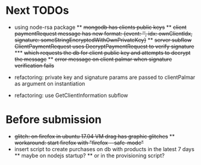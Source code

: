 # Next TODOs
* using node-rsa package
** ~~mongodb has clients public keys~~
** ~~client paymentRequest message has new format: {event: '', idx: ownClientIdx, signature: someStringEncryptedWithOwnPrivateKey}~~
** ~~server subflow ClientPaymentRequest uses DecryptPaymentRequest to verify signature~~
*** ~~which requests the db for client public key and attempts to decrypt the message~~
** ~~error message on client palmar when signature verification fails~~

* refactoring: private key and signature params are passed to clientPalmar as argument on instantiation
* refactoring: use GetClientInformation subflow

# Before submission
* ~~glitch: on firefox in ubuntu 17.04 VM drag has graphic glitches~~
** ~~workaround: start firefox with "firefox --safe-mode"~~
* insert script to create purchases on db with products in the latest 7 days
** maybe on nodejs startup?
** or in the provisioning script?